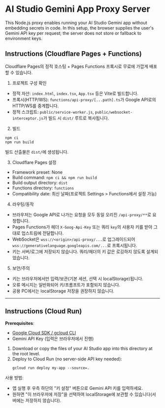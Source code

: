 # AI Studio Gemini App Proxy Server

This Node.js proxy enables running your AI Studio Gemini app without embedding secrets in code. In this setup, the browser supplies the user's Gemini API key per request; the server does not store or fallback to environment keys.


## Instructions (Cloudflare Pages + Functions)

Cloudflare Pages의 정적 호스팅 + Pages Functions 프록시로 무료에 가깝게 배포할 수 있습니다.

1) 프로젝트 구성 확인
- 정적 자산: `index.html`, `index.tsx`, `App.tsx` 등은 Vite로 빌드합니다.
- 프록시(HTTP/WS): `functions/api-proxy/[...path].ts`가 Google API로의 HTTP/WS를 중계합니다.
- 정적 스크립트: `public/service-worker.js`, `public/websocket-interceptor.js`가 빌드 시 `dist/` 루트로 복사됩니다.

2) 빌드
```
npm ci
npm run build
```
빌드 산출물은 `dist/`에 생성됩니다.

3) Cloudflare Pages 설정
- Framework preset: None
- Build command: `npm ci && npm run build`
- Build output directory: `dist`
- Functions directory: `functions`
- Compatibility date: 최신 날짜(프로젝트 Settings > Functions에서 설정 가능)

4) 라우팅/동작
- 브라우저는 Google API로 나가는 요청을 모두 동일 오리진 `/api-proxy/**`로 요청합니다.
- Pages Functions가 헤더 `X-Goog-Api-Key` 또는 쿼리 `key`의 사용자 키를 받아 그대로 업스트림에 전달합니다.
- WebSocket은 `wss://<origin>/api-proxy/...`로 업그레이드되어 `wss://generativelanguage.googleapis.com/...`로 프록시됩니다.
- 키는 서버/로그에 저장되지 않습니다. 쿼리/헤더의 키 값은 로깅하지 않도록 설계되었습니다.

5) 보안/주의
- 키는 브라우저에서만 입력/보관(기본 세션, 선택 시 localStorage)됩니다.
- 오류 메시지는 일반화되어 키/프롬프트가 포함되지 않습니다.
- 공용 PC에서는 localStorage 저장을 권장하지 않습니다.

---

## Instructions (Cloud Run)

**Prerequisites**:
- [Google Cloud SDK / gcloud CLI](https://cloud.google.com/sdk/docs/install)
- Gemini API Key (입력은 브라우저에서 진행)

1. Download or copy the files of your AI Studio app into this directory at the root level.
2. Deploy to Cloud Run (no server-side API key needed):
    ```
    gcloud run deploy my-app --source=.
    ```

사용 방법:
- 앱 실행 후 우측 하단의 "키 설정" 버튼으로 Gemini API 키를 입력하세요.
- 원하면 "이 브라우저에 저장"을 선택하여 localStorage에 보관할 수 있습니다(서버에는 저장하지 않습니다).

